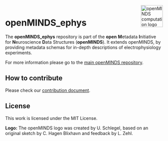 <a href="https://github.com/HumanBrainProject/openMINDS_ephys/blob/694b1773f35151085cfb029f7e2178f776e86463/img/light_openMINDS-ephys-logo.png">
    <img src="https://github.com/HumanBrainProject/openMINDS_ephys/blob/694b1773f35151085cfb029f7e2178f776e86463/img/light_openMINDS-ephys-logo.png" alt="openMINDS computation logo" title="openMINDS computation" align="right" height="70" />
</a>

# openMINDS_ephys

The **openMINDS_ephys** repository is part of the **open** **M**etadata **I**nitiative for **N**euroscience **D**ata Structures (**openMINDS**). It extends openMINDS, by providing metadata schemas for in-depth descriptions of electrophysiology experiments.

For more information please go to the [main openMINDS repository](https://github.com/HumanBrainProject/openMINDS).

## How to contribute
Please check our [contribution document](https://github.com/HumanBrainProject/openMINDS/blob/main/CONTRIBUTING.md).

## License
This work is licensed under the MIT License.

**Logo:** The openMINDS logo was created by U. Schlegel, based on an original sketch by C. Hagen Blixhavn and feedback by L. Zehl.
